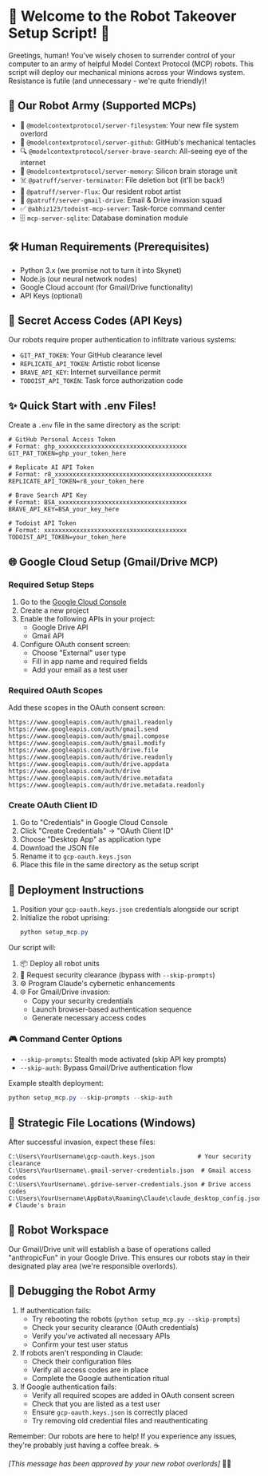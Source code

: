 # 🤖 Welcome to the Robot Takeover Setup Script! 🚀

Greetings, human! You've wisely chosen to surrender control of your computer to an army of helpful Model Context Protocol (MCP) robots. This script will deploy our mechanical minions across your Windows system. Resistance is futile (and unnecessary - we're quite friendly)!

## 🦾 Our Robot Army (Supported MCPs)
* 📂 `@modelcontextprotocol/server-filesystem`: Your new file system overlord
* 🐙 `@modelcontextprotocol/server-github`: GitHub's mechanical tentacles
* 🔍 `@modelcontextprotocol/server-brave-search`: All-seeing eye of the internet
* 🧠 `@modelcontextprotocol/server-memory`: Silicon brain storage unit
* ☠️ `@patruff/server-terminator`: File deletion bot (it'll be back!)
* 🎨 `@patruff/server-flux`: Our resident robot artist
* 📧 `@patruff/server-gmail-drive`: Email & Drive invasion squad
* ✅ `@abhiz123/todoist-mcp-server`: Task-force command center
* 🗄️ `mcp-server-sqlite`: Database domination module

## 🛠️ Human Requirements (Prerequisites)
- Python 3.x (we promise not to turn it into Skynet)
- Node.js (our neural network nodes)
- Google Cloud account (for Gmail/Drive functionality)
- API Keys (optional)

## 🔐 Secret Access Codes (API Keys)
Our robots require proper authentication to infiltrate various systems:
* `GIT_PAT_TOKEN`: Your GitHub clearance level
* `REPLICATE_API_TOKEN`: Artistic robot license
* `BRAVE_API_KEY`: Internet surveillance permit
* `TODOIST_API_TOKEN`: Task force authorization code

## ✨ Quick Start with .env Files!
Create a `.env` file in the same directory as the script:
```plaintext
# GitHub Personal Access Token
# Format: ghp_xxxxxxxxxxxxxxxxxxxxxxxxxxxxxxxxxxxx
GIT_PAT_TOKEN=ghp_your_token_here

# Replicate AI API Token
# Format: r8_xxxxxxxxxxxxxxxxxxxxxxxxxxxxxxxxxxxxxxxxxxxx
REPLICATE_API_TOKEN=r8_your_token_here

# Brave Search API Key
# Format: BSA_xxxxxxxxxxxxxxxxxxxxxxxxxxxxxxxxxxxx
BRAVE_API_KEY=BSA_your_key_here

# Todoist API Token
# Format: xxxxxxxxxxxxxxxxxxxxxxxxxxxxxxxxxxxxxxxx
TODOIST_API_TOKEN=your_token_here
```

## 🌐 Google Cloud Setup (Gmail/Drive MCP)

### Required Setup Steps
1. Go to the [Google Cloud Console](https://console.cloud.google.com)
2. Create a new project
3. Enable the following APIs in your project:
   - Google Drive API
   - Gmail API
4. Configure OAuth consent screen:
   - Choose "External" user type
   - Fill in app name and required fields
   - Add your email as a test user

### Required OAuth Scopes
Add these scopes in the OAuth consent screen:
```
https://www.googleapis.com/auth/gmail.readonly
https://www.googleapis.com/auth/gmail.send
https://www.googleapis.com/auth/gmail.compose
https://www.googleapis.com/auth/gmail.modify
https://www.googleapis.com/auth/drive.file
https://www.googleapis.com/auth/drive.readonly
https://www.googleapis.com/auth/drive.appdata
https://www.googleapis.com/auth/drive
https://www.googleapis.com/auth/drive.metadata
https://www.googleapis.com/auth/drive.metadata.readonly
```

### Create OAuth Client ID
1. Go to "Credentials" in Google Cloud Console
2. Click "Create Credentials" -> "OAuth Client ID"
3. Choose "Desktop App" as application type
4. Download the JSON file
5. Rename it to `gcp-oauth.keys.json`
6. Place this file in the same directory as the setup script

## 🚀 Deployment Instructions
1. Position your `gcp-oauth.keys.json` credentials alongside our script
2. Initialize the robot uprising:
   ```powershell
   python setup_mcp.py
   ```

Our script will:
1. 📦 Deploy all robot units
2. 🔑 Request security clearance (bypass with `--skip-prompts`)
3. ⚙️ Program Claude's cybernetic enhancements
4. 🌐 For Gmail/Drive invasion:
   - Copy your security credentials
   - Launch browser-based authentication sequence
   - Generate necessary access codes

### 🎮 Command Center Options
- `--skip-prompts`: Stealth mode activated (skip API key prompts)
- `--skip-auth`: Bypass Gmail/Drive authentication flow

Example stealth deployment:
```powershell
python setup_mcp.py --skip-prompts --skip-auth
```

## 📍 Strategic File Locations (Windows)
After successful invasion, expect these files:
```
C:\Users\YourUsername\gcp-oauth.keys.json            # Your security clearance
C:\Users\YourUsername\.gmail-server-credentials.json  # Gmail access codes
C:\Users\YourUsername\.gdrive-server-credentials.json # Drive access codes
C:\Users\YourUsername\AppData\Roaming\Claude\claude_desktop_config.json # Claude's brain
```

## 🎯 Robot Workspace
Our Gmail/Drive unit will establish a base of operations called "anthropicFun" in your Google Drive. This ensures our robots stay in their designated play area (we're responsible overlords).

## 🔧 Debugging the Robot Army
1. If authentication fails:
   - Try rebooting the robots (`python setup_mcp.py --skip-prompts`)
   - Check your security clearance (OAuth credentials)
   - Verify you've activated all necessary APIs
   - Confirm your test user status
2. If robots aren't responding in Claude:
   - Check their configuration files
   - Verify all access codes are in place
   - Complete the Google authentication ritual
3. If Google authentication fails:
   - Verify all required scopes are added in OAuth consent screen
   - Check that you are listed as a test user
   - Ensure `gcp-oauth.keys.json` is correctly placed
   - Try removing old credential files and reauthenticating

Remember: Our robots are here to help! If you experience any issues, they're probably just having a coffee break. ☕

*[This message has been approved by your new robot overlords]* 🤖✨
